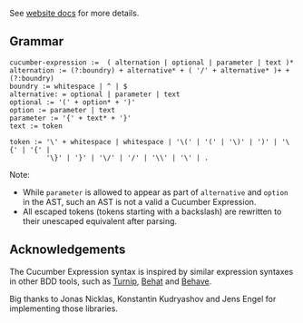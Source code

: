 See [website docs](https://cucumber.io/docs/cucumber/cucumber-expressions/) for more details.


## Grammar ##

```
cucumber-expression :=  ( alternation | optional | parameter | text )*
alternation := (?:boundry) + alternative* + ( '/' + alternative* )+ + (?:boundry) 
boundry := whitespace | ^ | $
alternative: = optional | parameter | text 
optional := '(' + option* + ')'
option := parameter | text
parameter := '{' + text* + '}'
text := token

token := '\' + whitespace | whitespace | '\(' | '(' | '\)' | ')' | '\{' | '{' | 
         '\}' | '}' | '\/' | '/' | '\\' | '\' | .
```

Note:
 * While `parameter` is allowed to appear as part of `alternative` and 
`option` in the AST, such an AST is not a valid a Cucumber Expression.
 * All escaped tokens (tokens starting with a backslash) are rewritten to their
   unescaped equivalent after parsing.

## Acknowledgements

The Cucumber Expression syntax is inspired by similar expression syntaxes in
other BDD tools, such as [Turnip](https://github.com/jnicklas/turnip), [Behat](https://github.com/Behat/Behat) and [Behave](https://github.com/behave/behave).

Big thanks to Jonas Nicklas, Konstantin Kudryashov and Jens Engel for
implementing those libraries.

